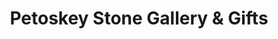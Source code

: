 ---
title: "Petoskey Stone Gallery & Gifts"
url: /harrison/petoskey-stone-gallery-and-gifts/
shop: gift
---